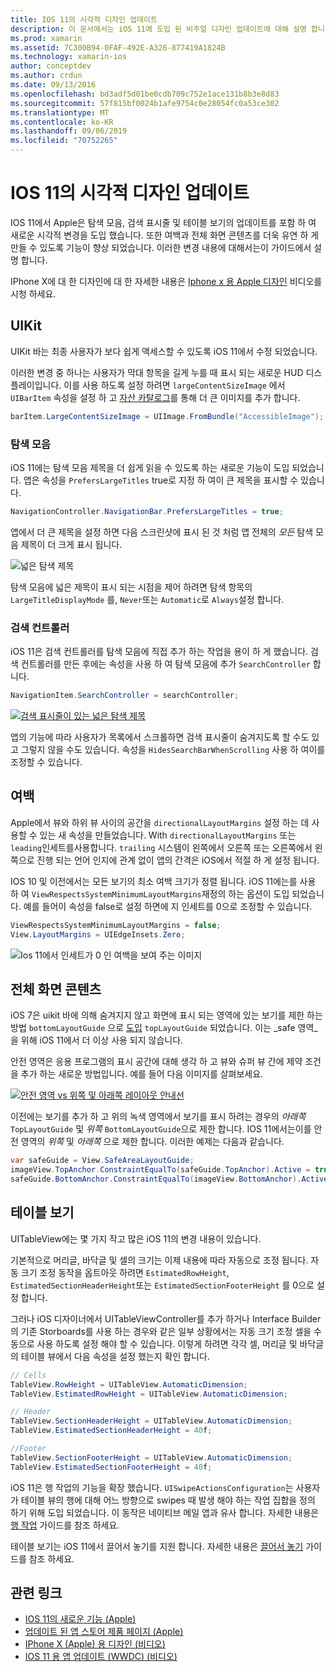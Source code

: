 ```yaml
---
title: IOS 11의 시각적 디자인 업데이트
description: 이 문서에서는 iOS 11에 도입 된 비주얼 디자인 업데이트에 대해 설명 합니다. 탐색 모음, 검색 컨트롤러, 여백, 전체 화면 콘텐츠 및 테이블 보기의 변경 내용에 대해 설명 합니다.
ms.prod: xamarin
ms.assetid: 7C300B94-0FAF-492E-A326-877419A1824B
ms.technology: xamarin-ios
author: conceptdev
ms.author: crdun
ms.date: 09/13/2016
ms.openlocfilehash: bd3adf5d01be0cdb709c752e1ace131b8b3e8d83
ms.sourcegitcommit: 57f815bf0024b1afe9754c0e28054fc0a53ce302
ms.translationtype: MT
ms.contentlocale: ko-KR
ms.lasthandoff: 09/06/2019
ms.locfileid: "70752265"
---
```

# <a name="visual-design-updates-in-ios-11"></a>IOS 11의 시각적 디자인 업데이트

IOS 11에서 Apple은 탐색 모음, 검색 표시줄 및 테이블 보기의 업데이트를 포함 하 여 새로운 시각적 변경을 도입 했습니다. 또한 여백과 전체 화면 콘텐츠를 더욱 유연 하 게 만들 수 있도록 기능이 향상 되었습니다. 이러한 변경 내용에 대해서는이 가이드에서 설명 합니다. 

IPhone X에 대 한 디자인에 대 한 자세한 내용은 [Iphone x 용 Apple 디자인](https://developer.apple.com/videos/play/fall2017/801/) 비디오를 시청 하세요.

## <a name="uikit"></a>UIKit

UIKit 바는 최종 사용자가 보다 쉽게 액세스할 수 있도록 iOS 11에서 수정 되었습니다.

이러한 변경 중 하나는 사용자가 막대 항목을 길게 누를 때 표시 되는 새로운 HUD 디스플레이입니다. 이를 사용 하도록 설정 하려면 `largeContentSizeImage` 에서 `UIBarItem` 속성을 설정 하 고 [자산 카탈로그](~/ios/app-fundamentals/images-icons/displaying-an-image.md)를 통해 더 큰 이미지를 추가 합니다.

```csharp
barItem.LargeContentSizeImage = UIImage.FromBundle("AccessibleImage");
```

### <a name="navigation-bar"></a>탐색 모음
iOS 11에는 탐색 모음 제목을 더 쉽게 읽을 수 있도록 하는 새로운 기능이 도입 되었습니다. 앱은 속성을 `PrefersLargeTitles` true로 지정 하 여이 큰 제목을 표시할 수 있습니다.

```csharp
NavigationController.NavigationBar.PrefersLargeTitles = true;
```

앱에서 더 큰 제목을 설정 하면 다음 스크린샷에 표시 된 것 처럼 앱 전체의 _모든_ 탐색 모음 제목이 더 크게 표시 됩니다.

![넓은 탐색 제목](visual-design-images/image7.png)

탐색 모음에 넓은 제목이 표시 되는 시점을 제어 하려면 탐색 항목의 `LargeTitleDisplayMode` 를, `Never`또는 `Automatic`로 `Always`설정 합니다.

### <a name="search-controller"></a>검색 컨트롤러

iOS 11은 검색 컨트롤러를 탐색 모음에 직접 추가 하는 작업을 용이 하 게 했습니다. 검색 컨트롤러를 만든 후에는 속성을 사용 하 여 탐색 모음에 추가 `SearchController` 합니다.

```csharp
NavigationItem.SearchController = searchController;
```

[![검색 표시줄이 있는 넓은 탐색 제목](visual-design-images/image8-sml.png)](visual-design-images/image8-sml.png#lightbox)

앱의 기능에 따라 사용자가 목록에서 스크롤하면 검색 표시줄이 숨겨지도록 할 수도 있고 그렇지 않을 수도 있습니다. 속성을 `HidesSearchBarWhenScrolling` 사용 하 여이를 조정할 수 있습니다.

## <a name="margins"></a>여백

Apple에서 뷰와 하위 뷰 사이의 공간을 `directionalLayoutMargins` 설정 하는 데 사용할 수 있는 새 속성을 만들었습니다. With `directionalLayoutMargins` 또는 `leading`인세트를사용합니다. `trailing` 시스템이 왼쪽에서 오른쪽 또는 오른쪽에서 왼쪽으로 진행 되는 언어 인지에 관계 없이 앱의 간격은 iOS에서 적절 하 게 설정 됩니다.

IOS 10 및 이전에서는 모든 보기의 최소 여백 크기가 정렬 됩니다. iOS 11에는를 사용 하 여 `ViewRespectsSystemMinimumLayoutMargins`재정의 하는 옵션이 도입 되었습니다. 예를 들어이 속성을 false로 설정 하면에 지 인세트를 0으로 조정할 수 있습니다.

```csharp
ViewRespectsSystemMinimumLayoutMargins = false;
View.LayoutMargins = UIEdgeInsets.Zero;
```

![Ios 11에서 인세트가 0 인 여백을 보여 주는 이미지](visual-design-images/image9.png)

<a name="fullscreen" />

## <a name="full-screen-content"></a>전체 화면 콘텐츠

iOS 7은 uikit 바에 의해 숨겨지지 않고 화면에 표시 되는 영역에 있는 보기를 제한 하는 방법 `bottomLayoutGuide` 으로 [도입](~/ios/platform/introduction-to-ios7/ios7-ui.md#fullscreen) `topLayoutGuide` 되었습니다. 이는 _safe 영역_을 위해 iOS 11에서 더 이상 사용 되지 않습니다.

안전 영역은 응용 프로그램의 표시 공간에 대해 생각 하 고 뷰와 슈퍼 뷰 간에 제약 조건을 추가 하는 새로운 방법입니다. 예를 들어 다음 이미지를 살펴보세요.

[![안전 영역 vs 위쪽 및 아래쪽 레이아웃 안내선](visual-design-images/image10-sml.png)](visual-design-images/image10.png#lightbox)

이전에는 보기를 추가 하 고 위의 녹색 영역에서 보기를 표시 하려는 경우의 _아래쪽_ `TopLayoutGuide` 및 _위쪽_ `BottomLayoutGuide`으로 제한 합니다. IOS 11에서는이를 안전 영역의 _위쪽_ 및 _아래쪽_ 으로 제한 합니다. 이러한 예제는 다음과 같습니다.

```csharp
var safeGuide = View.SafeAreaLayoutGuide;
imageView.TopAnchor.ConstraintEqualTo(safeGuide.TopAnchor).Active = true;
safeGuide.BottomAnchor.ConstraintEqualTo(imageView.BottomAnchor).Active = true;
```

## <a name="table-view"></a>테이블 보기

UITableView에는 몇 가지 작고 많은 iOS 11의 변경 내용이 있습니다.

기본적으로 머리글, 바닥글 및 셀의 크기는 이제 내용에 따라 자동으로 조정 됩니다. 자동 크기 조정 동작을 옵트아웃 하려면 `EstimatedRowHeight`, `EstimatedSectionHeaderHeight`또는 `EstimatedSectionFooterHeight` 를 0으로 설정 합니다.

그러나 iOS 디자이너에서 UITableViewController를 추가 하거나 Interface Builder의 기존 Storboards를 사용 하는 경우와 같은 일부 상황에서는 자동 크기 조정 셀을 수동으로 사용 하도록 설정 해야 할 수 있습니다. 이렇게 하려면 각각 셀, 머리글 및 바닥글의 테이블 뷰에서 다음 속성을 설정 했는지 확인 합니다.

```csharp
// Cells
TableView.RowHeight = UITableView.AutomaticDimension;
TableView.EstimatedRowHeight = UITableView.AutomaticDimension;

// Header
TableView.SectionHeaderHeight = UITableView.AutomaticDimension;
TableView.EstimatedSectionHeaderHeight = 40f;

//Footer
TableView.SectionFooterHeight = UITableView.AutomaticDimension;
TableView.EstimatedSectionFooterHeight = 40f;

```

iOS 11은 행 작업의 기능을 확장 했습니다. `UISwipeActionsConfiguration`는 사용자가 테이블 뷰의 행에 대해 어느 방향으로 swipes 때 발생 해야 하는 작업 집합을 정의 하기 위해 도입 되었습니다. 이 동작은 네이티브 메일 앱과 유사 합니다. 자세한 내용은 [행 작업](~/ios/user-interface/controls/tables/row-action.md) 가이드를 참조 하세요.

테이블 보기는 iOS 11에서 끌어서 놓기를 지원 합니다. 자세한 내용은 [끌어서 놓기](~/ios/platform/introduction-to-ios11/drag-and-drop.md#uitableview) 가이드를 참조 하세요.

## <a name="related-links"></a>관련 링크

- [IOS 11의 새로운 기능 (Apple)](https://developer.apple.com/ios/)
- [업데이트 된 앱 스토어 제품 페이지 (Apple)](https://developer.apple.com/app-store/product-page/)
- [IPhone X (Apple) 용 디자인 (비디오)](https://developer.apple.com/videos/play/fall2017/801/)
- [IOS 11 용 앱 업데이트 (WWDC) (비디오)](https://developer.apple.com/videos/play/wwdc2017/204/)
